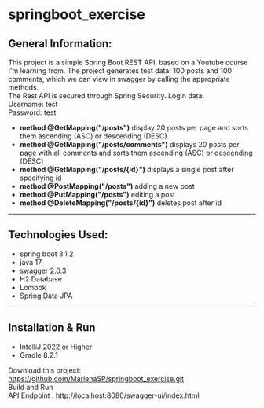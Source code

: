 # springboot_exercise
## General Information:
This project is a simple Spring Boot REST API, based on a Youtube course I'm learning from.
The project generates test data: 100 posts and 100 comments, which we can view in swagger
by calling the appropriate methods.<br />
The Rest API is secured through Spring Security. Login data:<br />
Username: test<br />
Password: test<br />

- <b>method @GetMapping("/posts")</b> display 20 posts per page and sorts them ascending (ASC) or descending (DESC)
- <b>method @GetMapping("/posts/comments")</b> displays 20 posts per page with all comments and sorts them ascending (ASC) or descending (DESC)
- <b>method @GetMapping("/posts/{id}")</b> displays a single post after specifying id
- <b>method @PostMapping("/posts")</b> adding a new post
- <b>method @PutMapping("/posts")</b> editing a post
- <b>method @DeleteMapping("/posts/{id}")</b> deletes post after id
___

## Technologies Used:
- spring boot 3.1.2
- java 17
- swagger 2.0.3
- H2 Database
- Lombok
- Spring Data JPA
___

## Installation & Run

- IntelliJ 2022 or Higher
- Gradle 8.2.1

Download this project: 
https://github.com/MarlenaSP/springboot_exercise.git
<br />
Build and Run
<br />
API Endpoint : http://localhost:8080/swagger-ui/index.html
